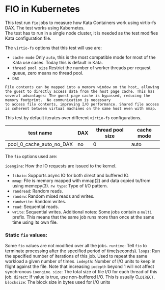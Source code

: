 # FIO in Kubernetes

This test run `fio` jobs to measure how Kata Containers work using virtio-fs DAX. The test works using Kubernetes.  
The test has to run in a single node cluster, it is needed as the test modifies Kata configuration file. 

The `virtio-fs` options that this test will use are: 

* `cache mode` Only `auto`, this is the most compatible mode for most of the Kata use cases. Today this is default in Kata. 
* `thread pool size` Restrict the number of worker threads per request queue, zero means no thread pool. 
* `DAX` 
``` 
File contents can be mapped into a memory window on the host, allowing the guest to directly access data from the host page cache. This has several advantages: The guest page cache is bypassed, reducing the memory footprint.  No communication is necessary 
to access file contents, improving I/O performance. Shared file access is coherent between virtual machines on the same host even with mmap. 
``` 

This test by default iterates over different `virtio-fs` configurations.

| test name                 | DAX | thread pool size | cache mode |
|---------------------------|-----|------------------|------------|
| pool_0_cache_auto_no_DAX  | no | 0 | auto | pool_0_cache_auto_DAX | yes | 0 | auto |

The `fio` options used are: 

`ioengine`: How the IO requests are issued to the kernel. 
* `libaio`: Supports async IO for both direct and buffered IO. 
* `mmap`: File is memory mapped with mmap(2) and data copied to/from using memcpy(3). 
`rw type`: Type of I/O pattern. 
* `randread`: Random reads. 
* `randrw`: Random mixed reads and writes. 
* `randwrite`: Random writes. 
* `read`: Sequential reads. 
* `write`: Sequential writes. Additional notes: Some jobs contain a `multi` prefix. This means that the same job runs more than once at the same time using its own file.

### Static `fio` values:
Some `fio` values are not modified over all the jobs. 
`runtime`: Tell `fio` to terminate processing after the specified period of time(seconds). 
`loops`: Run the specified number of iterations of this job. Used to repeat the same workload a given number of times. 
`iodepth`: Number of I/O units to keep in flight against the file. Note that increasing `iodepth` beyond 1 will not affect synchronous `ioengine`. 
`size`: The total size of file I/O for each thread of this job. 
`direct`: If value is true, use non-buffered I/O. This is usually O_`DIRECT`. 
`blocksize`: The block size in bytes used for I/O units

